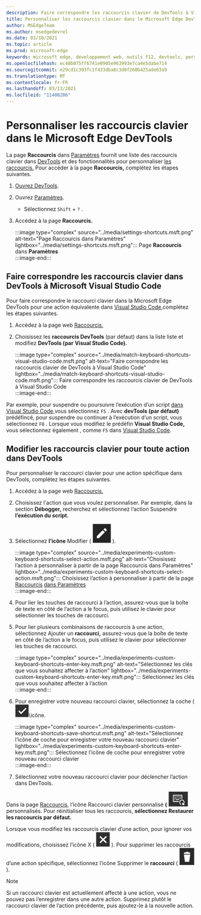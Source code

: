 ```yaml
---
description: Faire correspondre les raccourcis clavier de DevTools à Visual Studio Code
title: Personnaliser les raccourcis clavier dans le Microsoft Edge DevTools
author: MSEdgeTeam
ms.author: msedgedevrel
ms.date: 03/10/2021
ms.topic: article
ms.prod: microsoft-edge
keywords: microsoft edge, développement web, outils f12, devtools, personnalisé, raccourcis, clavier, code Visual Studio
ms.openlocfilehash: ec48b075ff6741e0905e963993e7ca4e5dabe714
ms.sourcegitcommit: e29cd1c393fc1f433dba8c3d8f260b425ade63a9
ms.translationtype: MT
ms.contentlocale: fr-FR
ms.lasthandoff: 03/13/2021
ms.locfileid: "11408286"
---
```

# <a name="customize-keyboard-shortcuts-in-the-microsoft-edge-devtools"></a>Personnaliser les raccourcis clavier dans le Microsoft Edge DevTools  

La page **Raccourcis** dans [Paramètres][DevToolsCustomizeSettings] fournit une liste des raccourcis clavier dans [DevTools][DevToolsShortcuts] et des fonctionnalités pour personnaliser [les raccourcis.](#match-keyboard-shortcuts-in-the-devtools-to-microsoft-visual-studio-code)  Pour accéder à la page **Raccourcis,** complétez les étapes suivantes.  

1.  [Ouvrez DevTools][DevtoolsOpenMain].  
1.  Ouvrez [Paramètres][DevToolsCustomizeSettings].
    *   Sélectionnez `Shift` + `?` .  
1.  Accédez à la page **Raccourcis.**  
    
    :::image type="complex" source="../media/settings-shortcuts.msft.png" alt-text="Page Raccourcis dans Paramètres" lightbox="../media/settings-shortcuts.msft.png":::
       Page **Raccourcis** dans **Paramètres**  
    :::image-end:::  
    
## <a name="match-keyboard-shortcuts-in-the-devtools-to-microsoft-visual-studio-code"></a>Faire correspondre les raccourcis clavier dans DevTools à Microsoft Visual Studio Code  

Pour faire correspondre le raccourci clavier dans la Microsoft Edge DevTools pour une action équivalente dans [Visual Studio Code,][VisualStudioCode]complétez les étapes suivantes.  

1.  Accédez à la page web [Raccourcis.](#customize-keyboard-shortcuts-in-the-microsoft-edge-devtools)  
1.  Choisissez les **raccourcis DevTools** (par défaut) dans la liste liste et modifiez **DevTools (par** **Visual Studio Code).**  
    
    :::image type="complex" source="../media/match-keyboard-shortcuts-visual-studio-code.msft.png" alt-text="Faire correspondre les raccourcis clavier de DevTools à Visual Studio Code" lightbox="../media/match-keyboard-shortcuts-visual-studio-code.msft.png":::
       Faire correspondre les raccourcis clavier de DevTools à Visual Studio Code  
    :::image-end:::  
    
Par exemple, pour suspendre ou poursuivre l’exécution d’un script [dans Visual Studio Code,][VisualStudioCodeShortcutsKeyboardWindows]vous sélectionnez `F5` .  Avec **devTools (par défaut)** prédéfincé, pour suspendre ou continuer à l’exécution d’un script, vous sélectionnez `F8` .  Lorsque vous modifiez le prédéfin **Visual Studio Code,** vous sélectionnez également , comme `F5` dans [Visual Studio Code][VisualStudioCodeShortcutsKeyboardWindows].  

## <a name="edit-keyboard-shortcuts-for-any-action-in-the-devtools"></a>Modifier les raccourcis clavier pour toute action dans DevTools  

Pour personnaliser le raccourci clavier pour une action spécifique dans DevTools, complétez les étapes suivantes.  

1.  Accédez à la page web [Raccourcis.](#customize-keyboard-shortcuts-in-the-microsoft-edge-devtools)  
1.  Choisissez l'action que vous voulez personnaliser.  Par exemple, dans la section **Débogger,** recherchez et sélectionnez l’action Suspendre **l’exécution du script.**  
1.  Sélectionnez **l’icône** Modifier \( ![ EditKeyboardShortcut ](../media/edit-keyboard-shortcut-icon.msft.png) \).  
    
    :::image type="complex" source="../media/experiments-custom-keyboard-shortcuts-select-action.msft.png" alt-text="Choisissez l’action à personnaliser à partir de la page Raccourcis dans Paramètres" lightbox="../media/experiments-custom-keyboard-shortcuts-select-action.msft.png":::
       Choisissez l’action à personnaliser à partir de la page [Raccourcis](#customize-keyboard-shortcuts-in-the-microsoft-edge-devtools) [dans Paramètres][DevToolsCustomizeSettings]  
    :::image-end:::  
    
1.  Pour lier les touches de raccourci à l’action, assurez-vous que la boîte de texte en côté de l’action a le focus, puis utilisez le clavier pour sélectionner les touches de raccourci.  
1.  Pour lier plusieurs combinaisons de raccourcis à une action, sélectionnez Ajouter un **raccourci,** assurez-vous que la boîte de texte en côté de l’action a le focus, puis utilisez le clavier pour sélectionner les touches de raccourci.  
    
    :::image type="complex" source="../media/experiments-custom-keyboard-shortcuts-enter-key.msft.png" alt-text="Sélectionnez les clés que vous souhaitez affecter à l’action" lightbox="../media/experiments-custom-keyboard-shortcuts-enter-key.msft.png":::
       Sélectionnez les clés que vous souhaitez affecter à l’action  
    :::image-end:::  
    
1.  Pour enregistrer votre nouveau raccourci clavier, sélectionnez la coche \(![CheckmarkKeyboardShortcut](../media/checkmark-keyboard-shortcut-icon.msft.png)\icône.
    
    :::image type="complex" source="../media/experiments-custom-keyboard-shortcuts-save-shortcut.msft.png" alt-text="Sélectionnez l’icône de coche pour enregistrer votre nouveau raccourci clavier" lightbox="../media/experiments-custom-keyboard-shortcuts-enter-key.msft.png":::
       Sélectionnez l’icône de coche pour enregistrer votre nouveau raccourci clavier  
    :::image-end:::  
    
1.  Sélectionnez votre nouveau raccourci clavier pour déclencher l’action dans DevTools.  
    
Dans la page [Raccourcis,](#customize-keyboard-shortcuts-in-the-microsoft-edge-devtools) l’icône Raccourci clavier personnalisé **\(** ![ CustomKeyboardShortcut \) affiche les raccourcis clavier que vous avez ](../media/custom-keyboard-shortcut-icon.msft.png) personnalisés.  Pour réinitialiser tous les raccourcis, **sélectionnez Restaurer les raccourcis par défaut.**  

Lorsque vous modifiez les raccourcis clavier d’une action, pour ignorer vos modifications, choisissez l’icône X \( ![ XKeyboardShortcut ](../media/discard-changes-keyboard-shortcut-icon.msft.png) \).  Pour supprimer les raccourcis d’une action spécifique, sélectionnez l’icône Supprimer le **raccourci** \( ![ DeleteKeyboardShortcut ](../media/delete-keyboard-shortcut-icon.msft.png) \).  

> [!NOTE]
> Si un raccourci clavier est actuellement affecté à une action, vous ne pouvez pas l’enregistrer dans une autre action.  Supprimez plutôt le raccourci clavier de l’action précédente, puis ajoutez-le à la nouvelle action.  

<!-- links -->  

[DevToolsCustomizeSettings]: ./index.md#settings "Paramètres - Personnaliser Microsoft Edge DevTools | Microsoft Docs"  
[DevtoolsOpenMain]: ../open/index.md "Ouvrez Microsoft Edge devTools | Documents Microsoft"  
[DevToolsShortcuts]: ../shortcuts/index.md "Microsoft Edge Raccourcis clavier DevTools | Documents Microsoft"  

[VisualStudioCode]: https://code.visualstudio.com "Microsoft Visual Studio Code"  
[VisualStudioCodeShortcutsKeyboardWindows]: https://code.visualstudio.com/shortcuts/keyboard-shortcuts-windows.pdf "Visual Studio Code Raccourcis clavier pour Windows | Microsoft Visual Studio Code"  
